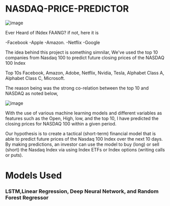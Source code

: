 # NASDAQ-PRICE-PREDICTOR

![image](https://user-images.githubusercontent.com/86626839/145319771-8838ba7e-4c80-4614-98f8-3304fd9e3a0b.png)


Ever Heard of INdex FAANG? if not, here it is 

-Facebook
-Apple
-Amazon.
-Netflix
-Google

The idea behind this project is something simnilar, We've used the top 10 companies from Nasdaq 100 to predict future closing prices of the NASDAQ 100 Index

Top 10s
Facebook, Amazon, Adobe, Netflix, Nvidia, Tesla, Alphabet Class A, Alphabet Class C, Microsoft.

The reason being was the strong co-relation between the top 10 and NASDAQ as noted below,

![image](https://user-images.githubusercontent.com/86626839/145320032-47fb0378-0521-49b4-a1ad-e8fd75f36dac.png)


With the use of various machine learning models and different variables as features such as the Open, High, low, and the top 10, I have predicted the closing prices for NASDAQ 100 within a given period. 

Our hypothesis is to create a tactical (short-term) financial model that is able to predict future prices of the Nasdaq 100 Index over the next 10 days.
By making predictions, an investor can use the model to buy (long) or sell (short) the Nasdaq Index via using Index ETFs or Index options (writing calls or puts).

# Models Used

### LSTM,Linear Regression, Deep Neural Network, and Random Forest Regressor
